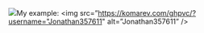 ![](https://komarev.com/ghpvc/?username=Jonathan357611)My example:
<img src=”https://komarev.com/ghpvc/?username="Jonathan357611" alt=”Jonathan357611” />
